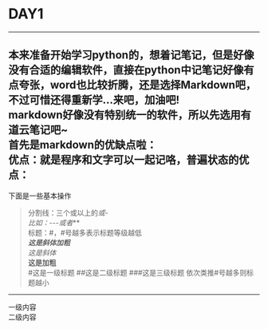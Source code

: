 # DAY1  
---  
本来准备开始学习python的，想着记笔记，但是好像没有合适的编辑软件，直接在python中记笔记好像有点夸张，word也比较折腾，还是选择Markdown吧，不过可惜还得重新学...来吧，加油吧!  
markdown好像没有特别统一的软件，所以先选用有道云笔记吧~  
首先是markdown的优缺点啦：  
**优点**：就是程序和文字可以一起记咯，普遍状态的优点：
---
下面是一些基本操作
>分割线：三个或以上的*或-  
比如：---或者***  
标题：#，#号越多表示标题等级越低  
***这是斜体加粗***  
*这是斜体*  
**这是加粗**  
#这是一级标题 
##这是二级标题
###这是三级标题
依次类推#号越多则标题越小   
***
一级内容   
二级内容   


